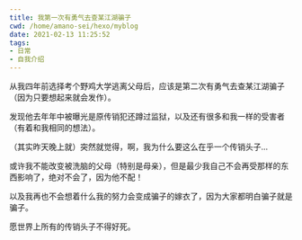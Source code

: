 ```yaml
---
title: 我第一次有勇气去查某江湖骗子
cwd: /home/amano-sei/hexo/myblog
date: 2021-02-13 11:25:52
tags:
- 日常
- 自我介绍
---
```


从我四年前选择考个野鸡大学逃离父母后，应该是第二次有勇气去查某江湖骗子（因为只要想起来就会发作）。

发现他去年年中被曝光是原传销犯还蹲过监狱，以及还有很多和我一样的受害者（有着和我相同的想法）。

（其实昨天晚上就）突然就觉得，啊，我为什么要这么在乎一个传销头子...

或许我不能改变被洗脑的父母（特别是母亲），但是最少我自己不会再受那样的东西影响了，绝对不会了，因为他不配！

以及我再也不会想着什么我的努力会变成骗子的嫁衣了，因为大家都明白骗子就是骗子。

愿世界上所有的传销头子不得好死。

